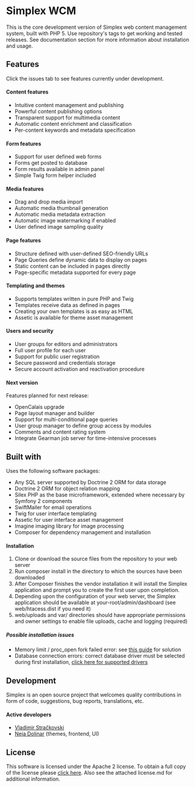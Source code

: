 Simplex WCM
=========

This is the core development version of Simplex web content management system, built with PHP 5. Use repository's tags to get working and tested releases. See documentation section for more information about installation and usage.

Features
----
   
Click the issues tab to see features currently under development.
   
#### Content features

   * Intuitive content management and publishing
   * Powerful content publishing options
   * Transparent support for multimedia content
   * Automatic content enrichment and classification
   * Per-content keywords and metadata specification
   
#### Form features

   * Support for user defined web forms
   * Forms get posted to database
   * Form results available in admin panel
   * Simple Twig form helper included
  
#### Media features

   * Drag and drop media import
   * Automatic media thumbnail generation
   * Automatic media metadata extraction
   * Automatic image watermarking if enabled
   * User defined image sampling quality

#### Page features

   * Structure defined with user-defined SEO-friendly URLs
   * Page Queries define dynamic data to display on pages
   * Static content can be included in pages directly
   * Page-specific metadata supported for every page
   
#### Templating and themes

   * Supports templates written in pure PHP and Twig
   * Templates receive data as defined in pages
   * Creating your own templates is as easy as HTML
   * Assetic is available for theme asset management
   
#### Users and security

   * User groups for editors and administrators
   * Full user profile for each user
   * Support for public user registration
   * Secure password and credentials storage
   * Secure account activation and reactivation procedure
  
#### Next version
   
   Features planned for next release:
   
   * OpenCalais upgrade
   * Page layout manager and builder
   * Support for multi-conditional page queries
   * User group manager to define group access by modules
   * Comments and content rating system
   * Integrate Gearman job server for time-intensive processes   
   
  
Built with
----
Uses the following software packages:

   * Any SQL server supported by Doctrine 2 ORM for data storage
   * Doctrine 2 ORM for object relation mapping
   * Silex PHP as the base microframework, extended where necessary by Symfony 2 components
   * SwiftMailer for email operations
   * Twig for user interface templating
   * Assetic for user interface asset management
   * Imagine imaging library for image processing
   * Composer for dependency management and installation

#### Installation

  1. Clone or download the source files from the repository to your web server
  2. Run composer install in the directory to which the sources have been downloaded
  3. After Composer finishes the vendor installation it will install the Simplex application and prompt you to create the first user upon completion. 
  4. Depending upon the configuration of your web server, the Simplex application should be available at your-root/admin/dashboard (see web/htacess.dist if you need it)
  5. web/uploads and var/ directories should have appropriate permissions and owner settings to enable file uploads, cache and logging (required)
  
##### Possible installation issues

   * Memory limit / proc_open fork failed error: see [this guide](https://getcomposer.org/doc/articles/troubleshooting.md#proc-open-fork-failed-errors) for solution
   * Database connection errors: correct database driver must be selected during first installation, [click here for supported drivers](http://doctrine-dbal.readthedocs.org/en/latest/reference/configuration.html#driver)

  
Development
----
Simplex is an open source project that welcomes quality contributions in form of code, suggestions, bug reports, translations, etc.

#### Active developers
* [Vladimir Stračkovski](https://github.com/strackovski/)
* [Neja Dolinar](https://github.com/ndolinar/) (themes, frontend, UI)

License
----
This software is licensed under the Apache 2 license. To obtain a full copy of the license please [click here](http://www.apache.org/licenses/LICENSE-2.0). Also see the attached license.md for additional information.